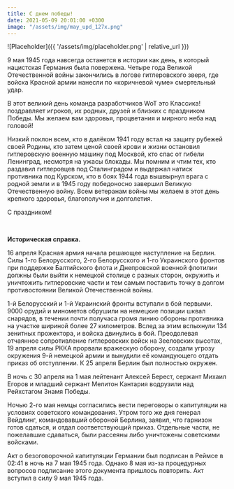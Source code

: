 ```yaml
---
title: С днем победы!
date: 2021-05-09 20:01:00 +0300
image: "/assets/img/may_upd_127x.png"
---
```

<p style="display: none">Май - месяц воспоминаний, не так ли? Так почему бы не вспомнить старые добрые танки с "WэК!"?</p>

![Placeholder]({{ '/assets/img/placeholder.png' | relative_url }})

9 мая 1945 года навсегда останется в истории как день, в который нацистская Германия была повержена. Четыре года Великой Отечественной войны закончились в логове гитлеровского зверя, где войска Красной армии нанесли по «коричневой чуме» смертельный удар.

В этот великий день команда разработчиков WoT это Классика! поздравляет игроков, их родных, друзей и близких с праздником Победы. Мы желаем вам здоровья, процветания и мирного неба над головой!

Низкий поклон всем, кто в далёком 1941 году встал на защиту рубежей своей Родины, кто затем ценой своей крови и жизни остановил гитлеровскую военную машину под Москвой, кто спас от гибели Ленинград, несмотря на ужасы блокады. Мы помним и чтим тех, кто раздавил гитлеровцев под Сталинградом и выдержал натиск противника под Курском, кто в боях 1944 года вышвырнул врага с родной земли и в 1945 году победоносно завершил Великую Отечественную войну. Всем ветеранам войны мы желаем в этот день крепкого здоровья, благополучия и долголетия.

С праздником!

<br>

**Историческая справка.**

16 апреля Красная армия начала решающее наступление на Берлин. Силы 1-го Белорусского, 2-го Белорусского и 1-го Украинского фронтов при поддержке Балтийского флота и Днепровской военной флотилии должны были выйти к немецкой столице с разных сторон, окружить и уничтожить гитлеровские части и тем самым поставить точку в долгом противостоянии Великой Отечественной войны.

1-й Белорусский и 1-й Украинский фронты вступали в бой первыми. 9000 орудий и минометов обрушили на немецкие позиции шквал снарядов, в течении почти получаса громя линию обороны противника на участке шириной более 27 километров. Вслед за этим вспыхнули 134 зенитных прожектора, и войска двинулись в бой. Преодолевая отчаянное сопротивление гитлеровских войск на Зееловских высотах, 19 апреля силы РККА прорвали вражескую оборону, создали угрозу окружения 9-й немецкой армии и вынудили её командующего отдать приказ об отступлении. К 25 апреля Берлин был полностью окружен.

В ночь с 30 апреля на 1 мая лейтенант Алексей Берест, сержант Михаил Егоров и младший сержант Мелитон Кантария водрузили над Рейхстагом Знамя Победы.

Ночью 2-го мая немцы согласились вести переговоры о капитуляции на условиях советского командования. Утром того же дня генерал Вейдлинг, командовавший обороной Берлина, заявил, что гарнизон готов сдаться, и отдал соответствующий приказ. Отдельные части, не пожелавшие сдаваться, были рассеяны либо уничтожены советскими войсками.

Акт о безоговорочной капитуляции Германии был подписан в Реймсе в 02:41 в ночь на 7 мая 1945 года. Однако 8 мая из-за процедурных вопросов подписание этого документа пришлось повторить. Акт вступил в силу 9 мая 1945 года.